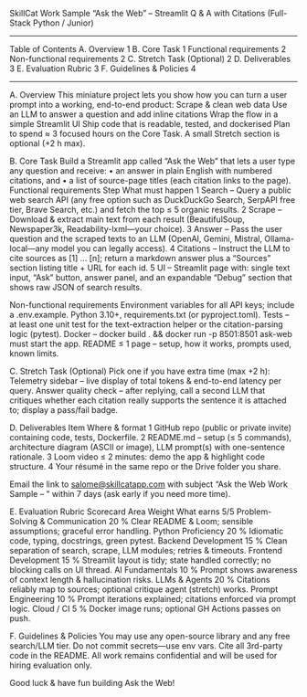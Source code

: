SkillCat Work Sample
“Ask the Web” – Streamlit Q & A with Citations
(Full-Stack Python / Junior)

-------------------------------------------------------------------------------------------------------------------------------
Table of Contents
A. Overview 1
B. Core Task 1
Functional requirements 2
Non-functional requirements 2
C. Stretch Task (Optional) 2
D. Deliverables 3
E. Evaluation Rubric 3
F. Guidelines & Policies 4

-------------------------------------------------------------------------------------------------------------------------------


A. Overview
This miniature project lets you show how you can turn a user prompt into a working, end-to-end product:
Scrape & clean web data
Use an LLM to answer a question and add inline citations
Wrap the flow in a simple Streamlit UI
Ship code that is readable, tested, and dockerised
Plan to spend ≈ 3 focused hours on the Core Task. A small Stretch section is optional (+2 h max).

B. Core Task
Build a Streamlit app called “Ask the Web” that lets a user type any question and receive:
 • an answer in plain English with numbered citations, and
 • a list of source-page titles (each citation links to the page).
Functional requirements
Step
What must happen
1
Search – Query a public web search API (any free option such as DuckDuckGo Search, SerpAPI free tier, Brave Search, etc.) and fetch the top ≤ 5 organic results.
2
Scrape – Download & extract main text from each result (BeautifulSoup, Newspaper3k, Readability-lxml—your choice).
3
Answer – Pass the user question and the scraped texts to an LLM (OpenAI, Gemini, Mistral, Ollama-local—any model you can legally access).
4
Citations – Instruct the LLM to cite sources as [1] … [n]; return a markdown answer plus a “Sources” section listing title + URL for each id.
5
UI – Streamlit page with: single text input, “Ask” button, answer panel, and an expandable “Debug” section that shows raw JSON of search results.


Non-functional requirements
Environment variables for all API keys; include a .env.example.
Python 3.10+, requirements.txt (or pyproject.toml).
Tests – at least one unit test for the text-extraction helper or the citation-parsing logic (pytest).
Docker – docker build . && docker run -p 8501:8501 ask-web must start the app.
README ≤ 1 page – setup, how it works, prompts used, known limits.

C. Stretch Task (Optional)
Pick one if you have extra time (max +2 h):
Telemetry sidebar – live display of total tokens & end-to-end latency per query.
Answer quality check – after replying, call a second LLM that critiques whether each citation really supports the sentence it is attached to; display a pass/fail badge.

D. Deliverables
Item
Where & format
1
GitHub repo (public or private invite) containing code, tests, Dockerfile.
2
README.md – setup (≤ 5 commands), architecture diagram (ASCII or image), LLM prompt(s) with one-sentence rationale.
3
Loom video ≤ 2 minutes: demo the app & highlight code structure.
4
Your résumé in the same repo or the Drive folder you share.

Email the link to salome@skillcatapp.com with subject “Ask the Web Work Sample – <Your Name>” within 7 days (ask early if you need more time).

E. Evaluation Rubric
Scorecard Area
Weight
What earns 5/5
Problem-Solving & Communication
20 %
Clear README & Loom; sensible assumptions; graceful error handling.
Python Proficiency
20 %
Idiomatic code, typing, docstrings, green pytest.
Backend Development
15 %
Clean separation of search, scrape, LLM modules; retries & timeouts.
Frontend Development
15 %
Streamlit layout is tidy; state handled correctly; no blocking calls on UI thread.
AI Fundamentals
10 %
Prompt shows awareness of context length & hallucination risks.
LLMs & Agents
20 %
Citations reliably map to sources; optional critique agent (stretch) works.
Prompt Engineering
10 %
Prompt iterations explained; citations enforced via prompt logic.
Cloud / CI
5 %
Docker image runs; optional GH Actions passes on push.


F. Guidelines & Policies
You may use any open-source library and any free search/LLM tier.
Do not commit secrets—use env vars.
Cite all 3rd-party code in the README.
All work remains confidential and will be used for hiring evaluation only.

Good luck & have fun building Ask the Web!